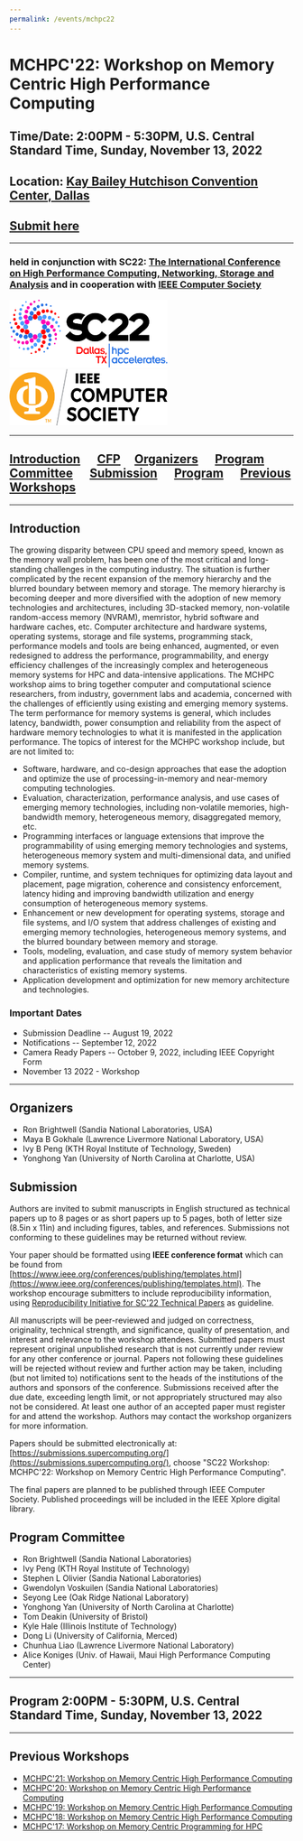 ```yaml
---
permalink: /events/mchpc22
---
```

# MCHPC'22: Workshop on Memory Centric High Performance Computing

## Time/Date: 2:00PM - 5:30PM, U.S. Central Standard Time, Sunday, November 13, 2022
## Location: [Kay Bailey Hutchison Convention Center, Dallas](https://sc22.supercomputing.org/attend/convention-center/)
## [Submit here](https://submissions.supercomputing.org/?page=Submit&id=SC22WorkshopMCHPC22Submission&site=sc22)

<!-- ## [Virtual Event Info from SC'20](https://sc20.supercomputing.org/2020/07/27/sc20-virtual-event-announced-by-general-chair-christine-e-cuicchi/)
-->
----

### held in conjunction with SC22: [The International Conference on High Performance Computing, Networking, Storage and Analysis](https://sc22.supercomputing.org) and in cooperation with [IEEE Computer Society](https://www.computer.org)


<img src="../assets/images/sc22logo.png" alt="SC22" height="120" width="280"> &nbsp;&nbsp;&nbsp;&nbsp;  <img src="../assets/images/IEEE-CS_LogoTM-orange.png" alt="compsoc" height="100" width="280">

----
## [Introduction](#intro) &nbsp;&nbsp;&nbsp;&nbsp; [CFP](CallForPapers_MCHPC2022.pdf) &nbsp;&nbsp;&nbsp; [Organizers](#org) &nbsp;&nbsp;&nbsp;&nbsp; [Program Committee](#pc) &nbsp;&nbsp;&nbsp;&nbsp; [Submission](#submission) &nbsp;&nbsp;&nbsp;&nbsp; [Program](#program) &nbsp;&nbsp;&nbsp;&nbsp; [Previous Workshops](#previous)

---

## <a name="Intro"></a>Introduction
The growing disparity between CPU speed and memory speed, known as the memory wall problem, has been one of the most critical and long-standing challenges in the computing industry. The situation is further complicated by the recent expansion of the memory hierarchy and the blurred boundary between memory and storage. The memory hierarchy is becoming deeper and more diversified with the adoption of new memory technologies and architectures, including 3D-stacked memory, non-volatile random-access memory (NVRAM), memristor, hybrid software and hardware caches, etc. Computer architecture and hardware systems, operating systems, storage and file systems, programming stack, performance models and tools are being enhanced, augmented, or even redesigned to address the performance, programmability, and energy efficiency challenges of the increasingly complex and heterogeneous memory systems for HPC and data-intensive applications.
The MCHPC workshop aims to bring together computer and computational science researchers, from industry, government labs and academia, concerned with the challenges of efficiently using existing and emerging memory systems. The term performance for memory systems is general, which includes latency, bandwidth, power consumption and reliability from the aspect of hardware memory technologies to what it is manifested in the application performance. The topics of interest for the MCHPC workshop include, but are not limited to:
 
* Software, hardware, and co-design approaches that ease the adoption and optimize the use of processing-in-memory and near-memory computing technologies.
* Evaluation, characterization, performance analysis, and use cases of emerging memory technologies, including non-volatile memories, high-bandwidth memory, heterogeneous memory, disaggregated memory, etc.
* Programming interfaces or language extensions that improve the programmability of using emerging memory technologies and systems, heterogeneous memory system and multi-dimensional data, and unified memory systems. 
* Compiler, runtime, and system techniques for optimizing data layout and placement, page migration, coherence and consistency enforcement, latency hiding and improving bandwidth utilization and energy consumption of heterogeneous memory systems. 
* Enhancement or new development for operating systems, storage and file systems, and I/O system that address challenges of existing and emerging memory technologies, heterogeneous memory systems, and the blurred boundary between memory and storage. 
* Tools, modeling, evaluation, and case study of memory system behavior and application performance that reveals the limitation and characteristics of existing memory systems.
* Application development and optimization for new memory architecture and technologies.


### Important Dates
 + Submission Deadline -- August 19, 2022
 + Notifications -- September 12, 2022
 + Camera Ready Papers -- October 9, 2022, including IEEE Copyright Form
 + November 13 2022 - Workshop

  <!-- September 25th 2016 (23:59 AoE) - Late Breaking and Short Paper Submissions
 [comment]: <> October 7th 2016 - Late Breaking and Short Paper Notifications
 -->
 
----

## <a name="org"></a>Organizers
 + Ron Brightwell (Sandia National Laboratories, USA)
 + Maya B Gokhale (Lawrence Livermore National Laboratory, USA)
 + Ivy B Peng (KTH Royal Institute of Technology, Sweden)
 + Yonghong Yan (University of North Carolina at Charlotte, USA)
 

## <a name="submission"></a>Submission
Authors are invited to submit manuscripts in English structured as technical papers up to 8 pages or as short papers up to 5 pages, both of letter size (8.5in x 11in) and including figures, tables, and references. Submissions not conforming to these guidelines may be returned without review. 
<!--Your paper should be formatted using **sigconf** of the ACM Master Article Template from
[https://www.acm.org/publications/proceedings-template](https://www.acm.org/publications/proceedings-template).-->
Your paper should be formatted using **IEEE conference format** which can be found from [https://www.ieee.org/conferences/publishing/templates.html](https://www.ieee.org/conferences/publishing/templates.html). The workshop encourage submitters to include reproducibility information, using [Reproducibility Initiative for SC'22 Technical Papers](https://sc22.supercomputing.org/submit/reproducibility-initiative/) as guideline.

All manuscripts will be peer-reviewed and judged on correctness, originality, technical strength, and significance, quality of presentation, and interest and relevance to the workshop attendees. Submitted papers must represent original unpublished research that is not currently under review for any other conference or journal. Papers not following these guidelines will be rejected without review and further action may be taken, including (but not limited to) notifications sent to the heads of the institutions of the authors and sponsors of the conference. Submissions received after the due date, exceeding length limit, or not appropriately structured may also not be considered. At least one author of an accepted paper must register for and attend the workshop. Authors may contact the workshop organizers for more information. 


Papers should be submitted electronically at: [https://submissions.supercomputing.org/](https://submissions.supercomputing.org/), choose "SC22 Workshop: MCHPC'22: Workshop on Memory Centric High Performance Computing". 

The final papers are planned to be published through IEEE Computer Society. Published proceedings will be included in the IEEE Xplore digital library. 

<!-- We plan to invite selected papers for an extended version in a journal special issue. -->


<!--Full papers will be published with the SC'17 workshop proceedings in the ACM Digital Library and IEEE Xplore. Selected papers will be invited for an extended version in a special issue of the Journal of Computational Science (JoCS).

09:00-10:00 workshop
10:00-10:30 break (food provided by SC)
10:30-12:30 workshop
--> 
 
## <a name="pc"></a>Program Committee
 + Ron Brightwell (Sandia National Laboratories)
 + Ivy Peng (KTH Royal Institute of Technology)
 + Stephen L Olivier (Sandia National Laboratories)
 + Gwendolyn Voskuilen (Sandia National Laboratories)
 + Seyong Lee (Oak Ridge National Laboratory)
 + Yonghong Yan (University of North Carolina at Charlotte)
 + Tom Deakin (University of Bristol)
 + Kyle Hale (Illinois Institute of Technology)
 + Dong Li (University of California, Merced)
 + Chunhua Liao (Lawrence Livermore National Laboratory)
 + Alice Koniges (Univ. of Hawaii, Maui High Performance Computing Center)

<!--
 + Ron Brightwell (Sandia National Laboratories, rbbrigh@sandia.gov)
 + Yonghong Yan (University of North Carolina at Charlotte, yyan7@uncc.edu)
 + Xian-He Sun (Illinois Institute of Technology)
 + Mingyu Chen (Chinese Academy of Sciences)
 + Tom Deakin (University of Bristol)
 + Clea Marples (Lawrence Livermore National Laboratory)
 + Kyle Hale (Illinois Institute of Technology)
 + Seyong Lee (Oak Ridge National Laboratory)
 + Stephen L Olivier (Sandia National Laboratories)
 + Dong Li (University of California, Merced)
 + Ivy B. Peng (Lawrence Livermore National Laboratory)
 + Gwendolyn Voskuilen (Sandia National Laboratories)
 + Chunhua Liao (Lawrence Livermore National Laboratory)
 + Alice Koniges (Univ. of Hawaii, Maui High Performance Computing Center)

 
 + Mingyu Chen (Chinese Academy of Sciences)
 + Bronis R. de Supinski (Lawrence Livermore National Laboratory)
 + Tom Deakin (University of Bristol)
 + Hal Finkel (Argonne National Laboratory and LLVM Foundation)
 + Kyle Hale (Illinois Institute of Technology)
 + Jeff R. Hammond (Intel Corporation)
 + Dong Li (University of California, Merced)
 + Scott Lloyd (Lawrence Livermore National Laboratory)
 + Ivy B. Peng (Oak Ridge National Laboratory)
 + Christian Terboven (RWTH Aachen University)
 + Alice Koniges (Univ. of Hawaii, Maui High Performance Computing Center)
 + Arun Rodrigues (Sandia National Laboratory)
 + Chunhua Liao (Lawrence Livermore National Laboratory)

 + Mingyu Chen (Chinese Academy of Sciences)
 + Bronis R. de Supinski (Lawrence Livermore National Laboratory)
 + Tom Deakin (University of Bristol)
 + Wendy Elasser (Arm Ltd)
 + Hal Finkel (Argonne National Laboratory and LLVM Foundation)
 + Kyle Hale (Illinois Institute of Technology)
 + Jeff R. Hammond (Intel Corporation)
 + Dong Li (University of California, Merced)
 + Scott Lloyd (Lawrence Livermore National Laboratory)
 + Ivy B. Peng (Oak Ridge National Laboratory)
 + Christian Terboven (RWTH Aachen University)
 + Alice Koniges (Univ. of  Hawaii, Maui High Performance Computing Center)
 + Xiaonan (Daniel) Tian (NVIDIA)

-->

----


## <a name="program"></a>Program 2:00PM - 5:30PM, U.S. Central Standard Time, Sunday, November 13, 2022
<!--
### 9:00am - 9:05am	 Welcome, by Yonghong Yan, Ron Brightwell, Maya B. Gokhale and Xian-He Sun

	
### 9:05am - 10:05am	Morning Invited Talk: The Crucial Role of CXL in Future Memory Centric Computing Systems, by Tony Brewer from Micron Technology Inc.
#### Session Chair: Yonghong Yan

**Abstract**: Previous attempts at providing commercial memory centric computing systems have largely
failed due to technologies that did not live up to expectations. The emerging CXL standard is one
of the crucial technologies that will enable commercial memory centric systems in the coming
years. This talk will introduce the CXL standard, how the CXL standard will enable efficient
memory centric computing and some of the market factors shaping current and future versions of
the standard. The HPC community will be able to leverage these high-volume market features to
realize memory centric computing systems that will provide significant improvements in
performance and system energy consumption.

**Bio**: Tony Brewer is currently the chief architect in Micron’s Near Data Computing group. He is the
principal investigator on multiple government contracts and manages a team of architects and
researchers focused on various processing in or near memory style architectures. His career has
been focused on system architecture in both the high-performance computing as well as the
telecommunications industries. Prior to joining Micron in 2015, Tony Brewer was a Co-founder
and Chief Technology Officer for Convey Computer. Former employers include Data General,
Convex Computer, and Hewlett Packard. Tony Brewer received his MS and BS degrees in
Computer Engineering from Purdue University and has over 175 filed patents.

### 10:05am - 10:30am	Morning Coffee Break
	
### 10:30am - 11:30am	Paper Presentation, Session I - Advanced Techniques for Using Heterogeneous Memory
#### Session Chair: Ron Brightwell
	
* **10:30am - 11:00am**	 Shaurya Patel, Tongping Liu, and Hui Guan; [FreeLunch: Compression-based GPU Memory Management for Convolutional Neural Networks](presentation/ws_mchpc103.pdf), [presentation](presentation/103.pdf)
	
* **11:00am - 11:30am**	 Clément Foyer, and Brice Goglin; [Using Bandwidth Throttling to Quantify Application Sensitivity to Heterogeneous Memory](presentation/ws_mchpc104.pdf), [presentation](presentation/104.pdf)


### 11:30am - 12:00pm	Invited Talk: The Path to Memory-Centric Computing in ISO C++, by Christian Trott from Sandia National Laboratories
#### Session Chair: Ron Brightwell
**Abstract**: To make memory-centric compute devices impactful and sustainable for a wide range of customers in HPC and beyond, we need to find ways of leveraging their capabilities in language standards. One of the prime targets for such efforts is the ISO C++ standard, which has been the language of choice for HPC vendors to implement programming models for accelerators, such as CUDA, HIP and SYCL. This talk will discuss existing and upcoming capabilities in the C++ standard like std::mdspan and std::linalg, which enable memory-centric application design. Based on concepts popularized in the Kokkos ecosystem for performance portability, these new features allow the design of algorithms that are memory location and memory layout aware, that leverage advanced memory access capabilities, and that provide customization points to plug special hardware-specific functionality into C++ code without relying on non-standard APIs, such as intrinsics and vendor-specific libraries.

**Bio:** Christian Trott is a high performance computing expert with extensive experience designing and implementing software for modern HPC systems. He is a principal member of staff at Sandia National Laboratories, where he leads the Kokkos core team developing the performance portability programming model for C++ and heads Sandia's delegation to the ISO C++ standards committee. He also serves as adviser to numerous application teams, helping them redesign their codes using Kokkos and achieve performance portability for the next generation of supercomputers. Christian is a regular contributor to numerous scientific software projects including LAMMPS and Trilinos. He earned a doctorate from the University of Technology Ilmenau in theoretical physics with a focus on computational material research.

### 12:00pm - 2:00pm MCHPC'21 Lunch Break

### 2:00pm - 3:00pm	 Afternoon Invited Talk I: New Trends for sPIN-based In-network Computing - from Sparse Reductions to RISC-V Acceleration, by Torsten Hoefler from  ETH Zürich, Switzerland, [Presentation](presentation/in-network-processing_Hoefler.pdf)
#### Session Chair: Maya B. Gokhale
**Abstract**: Accelerated in-network computations promise significant
optimizations ranging from data-movement reductions to specialization
opportunities in processing elements. We show updates within the sPIN
(streaming Processing in the Network) network accelerator programming
model - the "CUDA for networking". There, we demonstrate 2x lower
required bandwidth for (sparse) reductions and a highly-optimized packet
processing design based on a low-power RISC-V multi-core architecture.

**Bio**: Torsten is a full Professor of Computer Science at ETH Zürich, Switzerland.  Before joining ETH, he led the performance modeling and simulation efforts of parallel petascale applications for the NSF-funded Blue Waters project at NCSA/UIUC.  He is also a key member of the Message Passing Interface (MPI) Forum where he chairs the "Collective Operations and Topologies" working group.  Torsten won best paper awards at the ACM/IEEE Supercomputing Conference 2010 (SC10), EuroMPI 2013, SC13, SC14, SC19, IPDPS'15, ACM HPDC'15 and HPDC'16, ACM OOPSLA'16, and other conferences.  He published numerous peer-reviewed scientific conference and journal articles and authored chapters of the MPI-2.2 and MPI-3.0 standards.  For his work, Torsten received the ACM Gordon Bell Prize in 2019, the IEEE TCSC Award of Excellence (MCR) in 2019, ETH Zurich's Latsis Prize in 2015, the SIAM SIAG/Supercomputing Junior Scientist Prize in 2012, and the IEEE TCSC Young Achievers in Scalable Computing Award in 2013.  He was also awarded the BenchCouncil Rising Star Award in 2020.  Following his Ph.D., he received the Young Alumni Award 2014 from Indiana University.  Torsten was elected into the first steering committee of ACM's SIGHPC in 2013 and he was re-elected in 2016 and 2019.  He was the first European to receive many of those honors he also received both an ERC Starting and an ERC Consolidator grant.  His research interests revolve around the central topic of "Performance-centric System Design" and include scalable networks, parallel programming techniques, and performance modeling.  Additional information about Torsten can be found on his homepage at htor.inf.ethz.ch.

### 3:00pm - 3:30pm Afternoon Coffee Break


### 3:30pm - 4:30pm Paper Presentation, Session II - Application and Memory Optimization Techniques
#### Session Chair: Kyle C. Hale

* **3:30pm - 4:00pm** Xingfu Wu, Valerie Taylor, and Zhiling Lan; [Performance and Energy Improvement of the ECP Proxy App SW4lite under Various Workloads](presentation/ws_mchpc102.pdf), [presentation](presentation/102.pdf)

* **4:00pm - 4:30pm** Aaron Walden, Mohammad Zubair, Christopher Stone, and Eric Nielsen; [Memory Optimizations for Sparse Linear Algebra on GPU Hardware](presentation/ws_mchpc101.pdf), [presentation](presentation/101.pdf)


### 4:30pm MCHPC'21 Closing
-->

<!--
## <a name="program"></a>Program
<!--
### &nbsp;&nbsp;&nbsp;&nbsp; [Program Also Available from SC19 Website](https://sc19.supercomputing.org/session/?sess=sess117),  [Full Proceedings](https://conferences.computer.org/sc19w/2019/#!/toc/12), ([pdf](MCHPC19FullProceeding.pdf))

We appreciate you fill in [the online evaluation form](https://submissions.supercomputing.org/?page=Submit&id=WorkshopEvaluation&site=sc20) for the workshop to give feedback. In the form, you need to select the MCHPC workshop from a drop down list to indicate which workshop your feedback applies to.

### 10:00am - 10:05am	Welcome, by Yonghong Yan, Ron Brightwell, Maya B. Gokhale and Xian-He Sun
	
	
### 10:05am - 11:05am	Keynote: The 3rd Wall and the Need for Innovation in Architectures, by Peter Kogge
#### Session Chair: Maya B. Gokhale

**Abstract:** In the past we have seen two major "walls" (memory and power) whose vanquishing required significant advances in architecture. This talk will discuss evidence on the emergence of a new third wall dealing with data locality, which is prevalent in data intensive applications where computation is dominated by memory access & movement – not flops, Such apps exhibit large sets of often persistent data, with little reuse during computation, no predictable regularity, significantly different scaling characteristics, and where streaming is becoming important. Solving such problems will take a new set of innovations in architecture to overcome. In addition to data on the new wall, the talk will introduce one possible technique: the concept of migrating threads, and give evidence of its potential value based on several benchmarks that have shown to have scaling difficulties on conventional architectures..

**Brief Bio:** PETER M. KOGGE is the McCourtney Professor of Computer Science and Engineering at the University of Notre Dame, a retired IBM Fellow, and a founder of Emu Solutions, Inc. His research interests are in massively parallel computing paradigms for unconventional applications. He holds over 40 patents and is author of two books.  Prior projects included the IOP - the world’s second multi-threaded parallel processor which flew on every Space Shuttle, EXECUBE - the world's first multi-core processor and first processor on a DRAM chip. His startup, Emu Solutions, has demonstrated the first scalable system that utilizes mobile threads to attack large-scale big data and big graph problems. In 2008, he led DARPA’s Exascale technology study group, which resulted in a widely referenced report on exascale computing. Dr. Kogge has received the Daniel Slotnick best paper award (1994), the IEEE/ACM Seymour Cray award (2012), the IEEE Charles Babbage award (2014), the IEEE Computer Pioneer award (2015), and the Gauss best paper award (2015).
	
### 11:05am - 11:30am	Break
	
### 11:30am - 1:30pm	Paper Presentation, Session I - Exploiting Heterogeneous Memory
#### Session Chair: Ron Brightwell
	
* **11:31am - 12:00pm**	 Awais Khan, Hyogi Sim, Sudharshan S. Vazhkudai, Jinsuk Ma, Myeong-Hoon Oh, and Youngjae Kim; [Persistent Memory Object Storage and Indexing for Scientific Computing](https://sc20.supercomputing.org/?post_type=page&p=3479&id=ws_mchpc105&sess=sess195); [presentation](105)
	
* **12:00pm - 12:30pm**	 T. Chad Effler, Michael R. Jantz, and Terry Jones; [Performance Potential of Mixed Data Management Modes for Heterogeneous Memory Systems](https://sc20.supercomputing.org/?post_type=page&p=3479&id=ws_mchpc109&sess=sess195); [presentation](109)
	
* **12:30pm - 01:00pm** Steffen Christgau, and Thomas Steinke; [Leveraging a Heterogenous Memory System for a Legacy Fortran Code: The Interplay of Storage Class Memory, DRAM and OS](https://sc20.supercomputing.org/?post_type=page&p=3479&id=ws_mchpc111&sess=sess195); [presentation](111)
	
* **01:00pm - 01:30pm** Yifan Qiao, Xubin Chen, Jingpeng Hao, Tong Zhang, Changsheng Xie, and Fei Wu; [Architecting Heterogeneous Memory Systems with DRAM Technology Only: A Case Study on Relational Database](https://sc20.supercomputing.org/?post_type=page&p=3479&id=ws_mchpc101&sess=sess195); [presentation](101)
	
### 1:30pm - 2:30pm	 MCHPC'20 Break
	
### 2:30pm - 2:31pm	 Paper Presentation, Session II - Cache Impacts and Optimizations
#### Session Chair: Kyle Hale
	
* **2:31pm - 3:00pm** Tom Deakin, James Cownie, Simon McIntosh-Smith, Justin Lovegrove, and Richard Smedley-Stevenson; [Hostile Cache Implications for Small, Dense Linear Solves](https://sc20.supercomputing.org/?post_type=page&p=3479&id=ws_mchpc102&sess=sess195); [presentation](102)
	
* **3:00pm - 3:30pm** Neil Butcher, Stephen Olivier, and Peter Kogge; [Cache Oblivious Strategies to Exploit Multi-Level Memory on Manycore Systems](https://sc20.supercomputing.org/?post_type=page&p=3479&id=ws_mchpc106&sess=sess195); [presentation](106)
	
* **3:30pm - 4:00pm** Mohammad Alaul Haque Monil, Seyong Lee, Jeffrey S. Vetter, and Allen D. Malony; [Understanding the Impact of Memory Access Patterns in Intel Processors](https://sc20.supercomputing.org/?post_type=page&p=3479&id=ws_mchpc104&sess=sess195); [presentation](104)
	
### 4:00pm - 4:10pm	 Closing Remarks by Yonghong Yan
	
	-->


<!--
 Prospects for Memory, J. Thomas Pawlowski, [presentation](presentations/MCHPC_Pawlowski_keynote.pdf)

#### Session Chair: Ron Brightwell

**Abstract**:  The outlook for memory components and systems is at the all-time height of excitement. This talk examines the path we have traversed and the likely future directions we must pursue. We will examine scaling across many parameters, "walls" of all sorts concluding with the one that has emerged as the true wall, the dynamics of heterogeneity in systems and their comprising memories, the need for abstraction (still unsatisfied), options available for processing in or nearer to memory, and the imperative technology redirection that is required to make significant strides forward. Time permitting, a lively question and answer period is anticipated.

**Brief Bio**:  J. Thomas Pawlowski is a systems architect and multi-discipline design engineer currently self-employed as a consultant and entrepreneur. He has recently retired from Micron Technology, Inc. where he was employed for 27 years, holding titles including Senior Director, Fellow, Chief Architect and Chief Technologist. He was at the center of numerous new memory architectures, technologies and concepts including synchronous pipelined burst memory, zero bus turnaround memory, double data rate memory, quad data rate memory, reduced latency memory, SerDes memory, multi-channel memory, 3D memory, abstracted memory, smart memory, non-deterministic finite automata (processing in memory technology), processing in interbank memory regions, processing in memory controllers, processing in NAND memory, processing in 3D memory stacks, memory controllers, 3DXpoint memory management, and cryogenic memory among others. Prior to Micron he served for almost 10 years at Allied-Signal Aerspace/Garrett Canada (now Honeywell). In his colorful career Thomas has many design firsts including first FPGAs, microcontrollers and custom microprocessors in aerospace applications, one of the early laptop computer designs (with perhaps the world's first SSD comprising NOR Flash), a novel electronic musical instrument, a line of high-end loudspeakers, and a from-scratch 2-seat electric vehicle design achieving nearly 400mpge efficiency. Thomas holds a BASc degree in electrical engineering from the University of Waterloo and is an IEEE Fellow. Thomas is available for consulting opportunities and would consider employment offers too good to refuse.
-->
<!--: Emerging Memory and Architectures
#### Session Chair: Yonghong Yan

* 10:30 - 10:45 (15 mins): Vladimir Mironov, Igor Chernykh, Igor Kulikov, Alexander Moskovsky, Evgeny Epifanovsky and Andrey Kudryavtsev, **[Performance Evaluation of the Intel Optane DC Memory With Scientific Benchmarks](https://sc19.supercomputing.org/?post_type=page&p=3479&id=ws_mchpc114&sess=sess117)**, [presentation](114)
* 10:45 - 11:07 (22 mins): Thomas B. Rolinger, Christopher D. Krieger, Alan Sussman **[Optimizing Data Layouts for Irregular Applications on a Migratory Thread Architecture](https://sc19.supercomputing.org/?post_type=page&p=3479&id=ws_mchpc103&sess=sess117)**, [presentation](presentations/MCHPC_Rolinger_mchpc103.pdf)
* 11:07 - 11:30 (22 mins): Chih Chieh Chou, Yuan Chen, Dejan Milojicic, A. L. Narasimha Reddy, Paul V. Gratz **[Optimizing Post-Copy Live Migration with System-Level Checkpoint Using Fabric-Attached Memory](https://sc19.supercomputing.org/?post_type=page&p=3479&id=ws_mchpc105&sess=sess117)**, [presentation](presentations/MCHPC_Chou_mchpc105.pdf)

-->

<!--: Application and Performance Optimization
#### Session Chair: Alice Koniges

* 11:30 - 11:52 (22 mins): Osamu Watanabe, Yuta Hougi, Kazuhiko Komatsu, Masayuki Sato, Akihiro Musa, Hiroaki Kobayashi, **[Optimizing Memory Layout of Hyperplane Ordering for Vector Supercomputer SX-Aurora TSUBASA](https://sc19.supercomputing.org/?post_type=page&p=3479&id=ws_mchpc107&sess=sess117)**, [presentation](presentations/MCHPC_Watanabe_mchpc107.pdf)
* 11:52 - 12:14 (22 mins): Jiayu Li, Fugang Wang, Takuya Araki, Judy Qiu, **[Generalized Sparse Matrix-Matrix Multiplication for Vector Engines and Graph Applications](https://sc19.supercomputing.org/?post_type=page&p=3479&id=ws_mchpc111&sess=sess117)**, [presentation](111)
* 12:15 - 12:30 (15 mins): Esma Yildirim, Shaohua Duan, Xin Qi, **[A Distributed Deep Memory Hierarchy System for Content-based Image Retrieval of Big Whole Slide Image Datasets](https://sc19.supercomputing.org/?post_type=page&p=3479&id=ws_mchpc104&sess=sess117)**, [presentation](presentations/MCHPC_Yildirim_mchpc104.pdf)

-->

<!--
: Unified and Heterogeneous Memory
#### Session Chair: Dong Li

* 2:00 - 2:22 (22 mins): Wei Der Chien, Ivy B. Peng, Stefano Markidis, **[Performance Evaluation of Advanced Features in CUDA Unified Memory](https://sc19.supercomputing.org/?post_type=page&p=3479&id=ws_mchpc108&sess=sess117)**, [presentation](108)
* 2:22 - 2:40 (18 mins): Swann Perarnau, Brice Videau, Nicolas Denoyelle, Florence Monna, Kamil Iskra, Pete Beckman, **[Explicit Data Layout Management for Autotuning Exploration on Complex Memory Topologies](https://sc19.supercomputing.org/?post_type=page&p=3479&id=ws_mchpc112&sess=sess117)**, [presentation](112)
* 2:40 - 2:58 (18 mins): Hailu Xu, Murali Emani, Pei-Hung Lin, Liting Hu, Chunhua Liao, **[Machine Learning Guided Optimal Use of GPU Unified Memory](https://sc19.supercomputing.org/?post_type=page&p=3479&id=ws_mchpc110&sess=sess117)**, [presentation](presentations/MCHPC_Xu_mchpc110.pdf)
-->

<!--: Converging Storage and Memory
#### Session Chair: Xian-He Sun

* 3:30 - 3:52 (22 mins): Ivy B. Peng, Marty McFadden, Eric Green, Keita Iwabuchi, Kai Wu, Dong Li, Roger Pearce, Maya Gokhale, **[UMap: Enabling Application-driven Optimizations for Page Management](https://sc19.supercomputing.org/?post_type=page&p=3479&id=ws_mchpc109&sess=sess117)**, [presentation](109)
* 3:52 - 4:14 (22 mins): Kewei Yan, Anjia Wang, Xinyao Yi, Yonghong Yan, **[Extending OpenMP map Clause to Bridge Storage and Device Memory](https://sc19.supercomputing.org/?post_type=page&p=3479&id=ws_mchpc113&sess=sess117)**, [presentation](presentations/MCHPC_Yan_mchpc113.pdf)
-->

<!--, Software and Hardware Support for Programming Heterogeneous Memory
Usability and programmability of complex and heterogeneous memory systems remain significant challenges facing the HPC and data analytics communities. Existing memory systems that include DRAM, SRAM, discrete memory, software unified memory, and distributed memory are difficult to exploit while maintaining portable performance. Approaches include programming language constructs and runtime libraries, OS enhancements, and even hardware mechanisms to enable the competing goals of programmability and portability.

The panel will address challenges and solutions for problems of maintaining portability in applications that must navigate the complex memory hierarchy without sacrificing performance and capability.


#### &nbsp;&nbsp; Moderator: Maya B Gokhale (Lawrence Livermore National Laboratory)
#### &nbsp;&nbsp; Panelist:  
1. **Paolo Faraboschi (HPE)**, Paolo Faraboschi is HPE Fellow and VP. He leads research in the Systems Research Lab at HP Labs. His technical interests lie at the intersection of hardware and software and include low power servers and systems-on-a-chip, workload-optimized, highly-parallel and distributed systems, ILP and VLIW processor architectures, compilers, and embedded systems. [presentation](presentations/MCHPC_Faraboschi_Panel_1.pdf)

1. **Jeffrey Vetter (ORNL)**, Jeffrey S. Vetter, Ph.D., is a Distinguished R&D Staff Member, and the founding group leader of the Future Technologies Group in the Computer Science and Mathematics Division of Oak Ridge National Laboratory. Vetter also holds a joint appointment at the Electrical Engineering and Computer Science Department of the University of Tennessee-Knoxville. From 2005 through 2015, Vetter held a Joint position at Georgia Institute of Technology, where, from 2009 to 2015, he was the Principal Investigator of the NSF Track 2D Experimental Computing XSEDE Facility, named Keeneland, for large scale heterogeneous computing using graphics processors, and the Director of the NVIDIA CUDA Center of Excellence. [presentation](presentations/MCHPC_Vetter_Panel_2.pdf)
1. **Mike Lang (LANL)**, Mike Lang has been in HPC at Los Alamos National Labs for 20 years; his research has spanned system performance, systems software, interconnects, and memory. He is currently a LANL Program manager for ASC’s Computational Systems and Software Environments (CSSE) and Advanced Technology Development and Mitigation (ATDM). [presentation](presentations/MCHPC_Lang_Panel_3.pdf)
1. **David Beckingsale (LLNL)**, David Beckingsale is a computer scientist in the Center for Applied
Scientific Computing (CASC) at Lawrence Livermore National
Laboratory. His work focuses on portable programming abstractions, and
he is project lead for the Umpire memory management library, and also
works on the RAJA a C++ portable programming framework. [presentation](presentations/MCHPC_Beckingsale_Panel_4.pdf)
1. **Vivek Sarkar (Georgia Tech)**, Vivek Sarkar is a Professor and the Stephen Fleming Chair for
Telecommunications in the College of Computing at at Georgia Tech.  He
conducts research in programming models, compilers, runtimes, and
debuggers for current and future HPC systems.  Prior to Georgia Tech,
he was at Rice University where he created the Habanero Extreme Scale
Software Research Lab and served as department chair, and earlier at
IBM, where he worked on the PTRAN, ASTI, Jikes RVM, PERCS and X10
projects.  Vivek is an ACM Fellow and has served on ASCAC since 2009,
and on CRA’s Board of Directors since 2015. [presentation](presentations/MCHPC_Sarkar_Panel_5.pdf)

-->

----
## <a name="previous"></a>Previous Workshops
* [MCHPC'21: Workshop on Memory Centric High Performance Computing](https://passlab.github.io/mchpc/mchpc2021)
* [MCHPC'20: Workshop on Memory Centric High Performance Computing](https://passlab.github.io/mchpc/mchpc2020)
* [MCHPC'19: Workshop on Memory Centric High Performance Computing](https://passlab.github.io/mchpc/mchpc2019)
* [MCHPC'18: Workshop on Memory Centric High Performance Computing](https://passlab.github.io/mchpc/mchpc2018)
* [MCHPC'17: Workshop on Memory Centric Programming for HPC](https://passlab.github.io/mchpc/mchpc2017.html)
